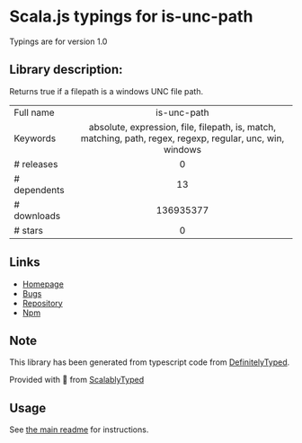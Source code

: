 
# Scala.js typings for is-unc-path

Typings are for version 1.0

## Library description:
Returns true if a filepath is a windows UNC file path.

|                    |                 |
| ------------------ | :-------------: |
| Full name          | is-unc-path |
| Keywords           | absolute, expression, file, filepath, is, match, matching, path, regex, regexp, regular, unc, win, windows |
| # releases         | 0 |
| # dependents       | 13 |
| # downloads        | 136935377 |
| # stars            | 0 |

## Links
- [Homepage](https://github.com/jonschlinkert/is-unc-path)
- [Bugs](https://github.com/jonschlinkert/is-unc-path/issues)
- [Repository](https://github.com/jonschlinkert/is-unc-path)
- [Npm](https://www.npmjs.com/package/is-unc-path)
    


## Note
This library has been generated from typescript code from [DefinitelyTyped](https://definitelytyped.org).

Provided with :purple_heart: from [ScalablyTyped](https://github.com/oyvindberg/ScalablyTyped)

## Usage
See [the main readme](../../readme.md) for instructions.


